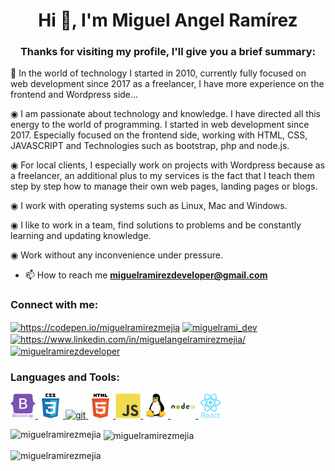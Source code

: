 


<h1 align="center">Hi 👋, I'm Miguel Angel Ramírez</h1>
<h3 align="center">Thanks for visiting my profile, I'll give you a brief summary: </h3>




🌱 In the world of technology I started in 2010, currently fully focused on web development since 2017 as a freelancer, I have more experience on the frontend and Wordpress side...

◉ I am passionate about technology and knowledge. I have directed all this energy to the world of programming. I started in web development since 2017. Especially focused on the frontend side, working with HTML, CSS, JAVASCRIPT and Technologies such as bootstrap, php and node.js.

◉ For local clients, I especially work on projects with Wordpress because as a freelancer, an additional plus to my services is the fact that I teach them step by step how to manage their own web pages, landing pages or blogs.

◉ I work with operating systems such as Linux, Mac and Windows.

◉ I like to work in a team, find solutions to problems and be constantly learning and updating knowledge.

◉ Work without any inconvenience under pressure.

- 📫 How to reach me **miguelramirezdeveloper@gmail.com**

<h3 align="left">Connect with me:</h3>
<p align="left">
<a href="https://codepen.io/miguelramirezmejia" target="blank"><img align="center" src="https://raw.githubusercontent.com/rahuldkjain/github-profile-readme-generator/master/src/images/icons/Social/codepen.svg" alt="https://codepen.io/miguelramirezmejia" height="30" width="40" /></a>
<a href="https://twitter.com/miguelrami_dev" target="blank"><img align="center" src="https://raw.githubusercontent.com/rahuldkjain/github-profile-readme-generator/master/src/images/icons/Social/twitter.svg" alt="miguelrami_dev" height="30" width="40" /></a>
<a href="https://linkedin.com/in/miguelangelramirezmejia/" target="blank"><img align="center" src="https://raw.githubusercontent.com/rahuldkjain/github-profile-readme-generator/master/src/images/icons/Social/linked-in-alt.svg" alt="https://www.linkedin.com/in/miguelangelramirezmejia/" height="30" width="40" /></a>
<a href="https://instagram.com/miguelramirezdeveloper" target="blank"><img align="center" src="https://raw.githubusercontent.com/rahuldkjain/github-profile-readme-generator/master/src/images/icons/Social/instagram.svg" alt="miguelramirezdeveloper" height="30" width="40" /></a>
</p>

<h3 align="left">Languages and Tools:</h3>
<p align="left"> <a href="https://getbootstrap.com" target="_blank" rel="noreferrer"> <img src="https://raw.githubusercontent.com/devicons/devicon/master/icons/bootstrap/bootstrap-plain-wordmark.svg" alt="bootstrap" width="40" height="40"/> </a> <a href="https://www.w3schools.com/css/" target="_blank" rel="noreferrer"> <img src="https://raw.githubusercontent.com/devicons/devicon/master/icons/css3/css3-original-wordmark.svg" alt="css3" width="40" height="40"/> </a> <a href="https://git-scm.com/" target="_blank" rel="noreferrer"> <img src="https://www.vectorlogo.zone/logos/git-scm/git-scm-icon.svg" alt="git" width="40" height="40"/> </a> <a href="https://www.w3.org/html/" target="_blank" rel="noreferrer"> <img src="https://raw.githubusercontent.com/devicons/devicon/master/icons/html5/html5-original-wordmark.svg" alt="html5" width="40" height="40"/> </a> <a href="https://developer.mozilla.org/en-US/docs/Web/JavaScript" target="_blank" rel="noreferrer"> <img src="https://raw.githubusercontent.com/devicons/devicon/master/icons/javascript/javascript-original.svg" alt="javascript" width="40" height="40"/> </a> <a href="https://www.linux.org/" target="_blank" rel="noreferrer"> <img src="https://raw.githubusercontent.com/devicons/devicon/master/icons/linux/linux-original.svg" alt="linux" width="40" height="40"/> </a> <a href="https://nodejs.org" target="_blank" rel="noreferrer"> <img src="https://raw.githubusercontent.com/devicons/devicon/master/icons/nodejs/nodejs-original-wordmark.svg" alt="nodejs" width="40" height="40"/> </a> <a href="https://reactjs.org/" target="_blank" rel="noreferrer"> <img src="https://raw.githubusercontent.com/devicons/devicon/master/icons/react/react-original-wordmark.svg" alt="react" width="40" height="40"/> </a> </p>

<p><img align="left" src="https://github-readme-stats.vercel.app/api/top-langs?username=miguelramirezmejia&show_icons=true&locale=en&layout=compact" alt="miguelramirezmejia" /></p>

<p>&nbsp;<img align="center" src="https://github-readme-stats.vercel.app/api?username=miguelramirezmejia&show_icons=true&locale=en" alt="miguelramirezmejia" /></p>

<p><img align="center" src="https://github-readme-streak-stats.herokuapp.com/?user=miguelramirezmejia&" alt="miguelramirezmejia" /></p>
